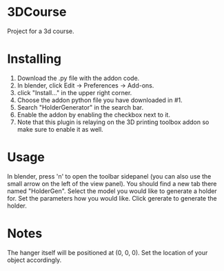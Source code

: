 # 3DCourse
Project for a 3d course.

# Installing
1. Download the .py file with the addon code.
2. In blender, click Edit -> Preferences -> Add-ons.
3. click "Install..." in the upper right corner.
4. Choose the addon python file you have downloaded in #1.
5. Search "HolderGenerator" in the search bar.
6. Enable the addon by enabling the checkbox next to it.
7. Note that this plugin is relaying on the 3D printing toolbox addon so make sure to enable it as well.

# Usage
In blender, press 'n' to open the toolbar sidepanel (you can also use the small arrow on the left of the view panel).
You should find a new tab there named "HolderGen".
Select the model you would like to generate a holder for.
Set the parameters how you would like.
Click gererate to generate the holder.

# Notes
The hanger itself will be positioned at (0, 0, 0).
Set the location of your object accordingly.